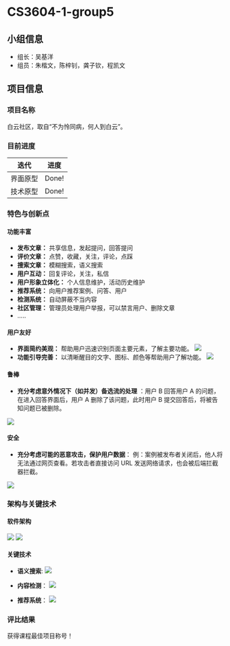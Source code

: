 # CS3604-1-group5

## 小组信息

- 组长：吴基洋
- 组员：朱楷文，陈梓钊，龚子钦，程凯文

## 项目信息

### 项目名称

白云社区，取自“不为怜同病，何人到白云”。

### 目前进度

| 迭代 | 进度 |
| :--: | :--: |
| 界面原型 | Done! |
| 技术原型 | Done! |

### 特色与创新点

#### 功能丰富
+ **发布文章：** 共享信息，发起提问，回答提问
+ **评价文章：** 点赞，收藏，关注，评论，点踩
+ **搜索文章：** 模糊搜索，语义搜索
+ **用户互动：** 回复评论，关注，私信
+ **用户形象立体化：** 个人信息维护，活动历史维护
+ **推荐系统：** 向用户推荐案例、问答、用户
+ **检测系统：** 自动屏蔽不当内容
+ **社区管理：** 管理员处理用户举报，可以禁言用户、删除文章
+  .....

#### 用户友好
+ **界面简约美观：** 帮助用户迅速识别页面主要元素，了解主要功能。
  <img src="pic/2-1.png">
+ **功能引导完善：** 以清晰醒目的文字、图标、颜色等帮助用户了解功能。
  <img src="pic/2-2.png">

#### 鲁棒
+ **充分考虑意外情况下（如并发）备选流的处理** ：用户 B 回答用户 A 的问题，在进入回答界面后，用户 A 删除了该问题，此时用户 B 提交回答后，将被告知问题已被删除。
<img src="pic/3-1.png">

#### 安全
+ **充分考虑可能的恶意攻击，保护用户数据**：
例：案例被发布者关闭后，他人将无法通过网页查看。若攻击者直接访问 URL 发送网络请求，也会被后端拦截器拦截。
<img src="pic/3-2.png">


### 架构与关键技术

#### 软件架构
<img src="pic/4-1.PNG">
<img src="pic/4-2.PNG">

#### 关键技术

+ **语义搜索**: 
  <img src="pic/4-3.PNG">

+ **内容检测**：
  <img src="pic/4-4.PNG">

+ **推荐系统**：
  <img src="pic/4-5.PNG">









### 评比结果
获得课程最佳项目称号！
